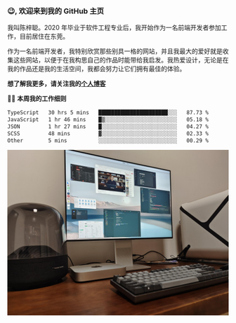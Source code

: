 ### 😉, 欢迎来到我的 GitHub 主页

我叫陈梓聪。2020 年毕业于软件工程专业后，我开始作为一名前端开发者参加工作，目前居住在东莞。

作为一名前端开发者，我特别欣赏那些别具一格的网站，并且我最大的爱好就是收集这些网站，以便于在我构思自己的作品时能带给我启发。我热爱设计，无论是在我的作品还是我的生活空间，我都会努力让它们拥有最佳的体验。

**想了解我更多，请关注我的[个人博客](https://leoku.top)**

🧑‍💻 **本周我的工作细则**
<!--START_SECTION:waka-->
```text
TypeScript   30 hrs 5 mins   ██████████████████████░░░   87.73 % 
JavaScript   1 hr 46 mins    █▒░░░░░░░░░░░░░░░░░░░░░░░   05.18 % 
JSON         1 hr 27 mins    █░░░░░░░░░░░░░░░░░░░░░░░░   04.27 % 
SCSS         48 mins         ▓░░░░░░░░░░░░░░░░░░░░░░░░   02.33 % 
Other        5 mins          ░░░░░░░░░░░░░░░░░░░░░░░░░   00.29 % 
```
<!--END_SECTION:waka-->

![desktop](./mine.jpg)
